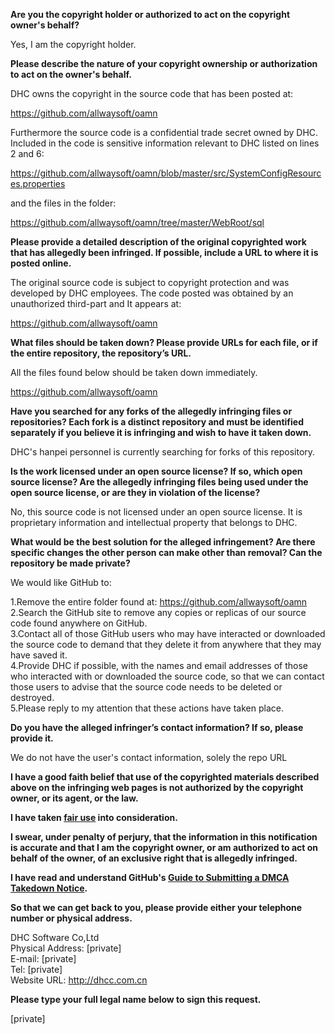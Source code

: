 **Are you the copyright holder or authorized to act on the copyright owner's behalf?**  

Yes, I am the copyright holder.

**Please describe the nature of your copyright ownership or authorization to act on the owner's behalf.**  

DHC owns the copyright in the source code that has been posted at:

https://github.com/allwaysoft/oamn

Furthermore the source code is a confidential trade secret owned by DHC. Included in the code is sensitive information relevant to DHC listed on lines 2 and 6:

https://github.com/allwaysoft/oamn/blob/master/src/SystemConfigResources.properties

and the files in the folder:

https://github.com/allwaysoft/oamn/tree/master/WebRoot/sql

**Please provide a detailed description of the original copyrighted work that has allegedly been infringed. If possible, include a URL to where it is posted online.**  

The original source code is subject to copyright protection and was developed by DHC employees. The code posted was obtained by an unauthorized third-part and It appears at:

https://github.com/allwaysoft/oamn

**What files should be taken down? Please provide URLs for each file, or if the entire repository, the repository’s URL.**  

All the files found below should be taken down immediately.

https://github.com/allwaysoft/oamn

**Have you searched for any forks of the allegedly infringing files or repositories? Each fork is a distinct repository and must be identified separately if you believe it is infringing and wish to have it taken down.**  

DHC's hanpei personnel is currently searching for forks of this repository.

**Is the work licensed under an open source license? If so, which open source license? Are the allegedly infringing files being used under the open source license, or are they in violation of the license?**  

No, this source code is not licensed under an open source license. It is proprietary information and intellectual property that belongs to DHC.

**What would be the best solution for the alleged infringement? Are there specific changes the other person can make other than removal? Can the repository be made private?**  

We would like GitHub to:

1.Remove the entire folder found at: https://github.com/allwaysoft/oamn  
2.Search the GitHub site to remove any copies or replicas of our source code found anywhere on GitHub.  
3.Contact all of those GitHub users who may have interacted or downloaded the source code to demand that they delete it from anywhere that they may have saved it.  
4.Provide DHC if possible, with the names and email addresses of those who interacted with or downloaded the source code, so that we can contact those users to advise that the source code needs to be deleted or destroyed.  
5.Please reply to my attention that these actions have taken place.

**Do you have the alleged infringer’s contact information? If so, please provide it.**  

We do not have the user's contact information, solely the repo URL

**I have a good faith belief that use of the copyrighted materials described above on the infringing web pages is not authorized by the copyright owner, or its agent, or the law.**  

**I have taken <a href="https://www.lumendatabase.org/topics/22">fair use</a> into consideration.**  

**I swear, under penalty of perjury, that the information in this notification is accurate and that I am the copyright owner, or am authorized to act on behalf of the owner, of an exclusive right that is allegedly infringed.**  

**I have read and understand GitHub's <a href="https://docs.github.com/articles/guide-to-submitting-a-dmca-takedown-notice/">Guide to Submitting a DMCA Takedown Notice</a>.**  

**So that we can get back to you, please provide either your telephone number or physical address.**  

DHC Software Co,Ltd  
Physical Address: [private]  
E-mail: [private]  
Tel: [private]  
Website URL: http://dhcc.com.cn

**Please type your full legal name below to sign this request.**

[private]
